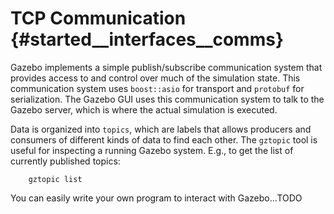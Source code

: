 TCP Communication {#started__interfaces__comms}
===============

Gazebo implements a simple publish/subscribe communication system that
provides access to and control over much of the simulation state.  This
communication system uses `boost::asio` for transport and `protobuf` for
serialization.   The Gazebo GUI uses this communication system to talk to
the Gazebo server, which is where the actual simulation is executed.

Data is organized into `topics`, which are labels that allows producers and
consumers of different kinds of data to find each other.  The `gztopic`
tool is useful for inspecting a running Gazebo system.  E.g., to 
get the list of currently published topics:

        gztopic list 

You can easily write your own program to interact with Gazebo...TODO


